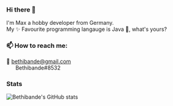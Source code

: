 ### Hi there 👋
I'm Max a hobby developer from Germany.<br>
My ✨ Favourite programming langauge is Java 🍵, what's yours?

### 📫 How to reach me: <br>
📧 bethibande@gmail.com <br>
<img src="https://www.svgrepo.com/show/353655/discord-icon.svg" style="width: 16px; vertical-align: middle;"/> &nbsp;Bethibande#8532<br>

### Stats
![Bethibande's GitHub stats](https://github-readme-stats.vercel.app/api?username=bethibande&show_icons=true&theme=tokyonight)

<!--
**Bethibande/Bethibande** is a ✨ _special_ ✨ repository because its `README.md` (this file) appears on your GitHub profile.

Here are some ideas to get you started:

- 🔭 I’m currently working on ...
- 🌱 I’m currently learning ...
- 👯 I’m looking to collaborate on ...
- 🤔 I’m looking for help with ...
- 💬 Ask me about ...
- 📫 How to reach me: ...
- 😄 Pronouns: ...
- ⚡ Fun fact: ...
-->
